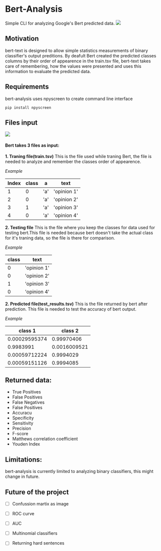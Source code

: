 # Bert-Analysis
Simple CLI for analyzing Google's Bert predicted data.
![](https://i.imgur.com/9bEI1KI.png)

## Motivation
bert-text is designed to allow simple statistics measurements of binary classifier's output preditions. By deafult Bert created the predicted classes columns by their order of appearence in the train.tsv file, bert-text takes care of remembering, how the values were presented and uses this information to evaluate the predicted data. 
## Requirements
bert-analysis uses npyscreen to create command line interface
```
pip install npyscreen
```
## Files input
![](https://i.imgur.com/XtytwZ4.png)

#### Bert takes 3 files as input:
**1.  Traning file(train.tsv)**
This is the file used while traning Bert, the file is needed to analyze and remember the classes order of appearence.

*Example*

| Index | class | a | text|
| -------- | -------- | -------- |---|
|1|0|'a'|'opinion 1'|
|2|0|'a'|'opinion 2'|
|3|1|'a'|'opinion 3'|
|4|0|'a'|'opinion 4'|

**2.  Testing file**
This is the file where you keep the classes for data used for testing bert.This file is needed because bert doesn't take the actual class for it's traning data, so the file is there for comparison.

*Example*

| class | text|
| ------|---|
|0|'opinion 1'|
|0|'opinion 2'|
|1|'opinion 3'|
|0|'opinion 4'|

**2.  Predicted file(test_results.tsv)**
This is the file returned by bert after prediction. This file is needed to test the accuracy of bert output.

*Example*

| class 1| class 2|
| ------|---|
|0.00029595374|	0.99970406
|0.9983991|	0.0016009521
|0.00059712224	|0.9994029
|0.00059151126|	0.9994085

## Returned data:

* True Positives
* False Positives
* False Negatives
* False Positives
* Accuracu
* Specificity
* Sensitivity
* Precision
* F-score
* Matthews correlation coefficient
* Youden Index
## Limitations:
bert-analysis is currently limited to analyzing binary classifiers, this might change in future.

## Future of the project
- [ ] Confussion martix as image
- [ ] ROC curve
- [ ] AUC
- [ ] Multinomial classifiers
- [ ] Returning hard sentences 

